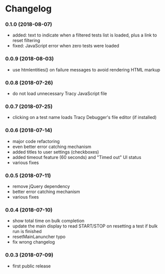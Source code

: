 # Changelog


### 0.1.0 (2018-08-07)

- added: text to indicate when a filtered tests list is loaded, plus a link to reset filtering
- fixed: JavaScript error when zero tests were loaded



### 0.0.9 (2018-08-03)

- use htmlentities() on failure messages to avoid rendering HTML markup



### 0.0.8 (2018-07-26)

- do not load unnecessary Tracy JavaScript file



### 0.0.7 (2018-07-25)

- clicking on a test name loads Tracy Debugger's file editor (if installed)



### 0.0.6 (2018-07-14)

- major code refactoring
- even better error catching mechanism
- added titles to user settings (checkboxes)
- added timeout feature (60 seconds) and "Timed out" UI status
- various fixes



### 0.0.5 (2018-07-11)

- remove jQuery dependency
- better error catching mechanism
- various fixes



### 0.0.4 (2018-07-10)

- show total time on bulk completion
- update the main display to read START/STOP on resetting a test if bulk run is finished
- resetMainLanuncher typo
- fix wrong changelog



### 0.0.3 (2018-07-09)

- first public release
